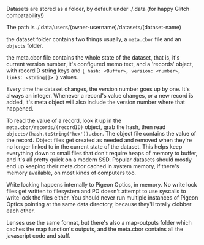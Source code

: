 Datasets are stored as a folder, by default under ./.data (for happy Glitch compatability!)

The path is ./.data/users/(owner-username)/datasets/(dataset-name)

the dataset folder contains two things usually, a `meta.cbor` file and an `objects` folder.

the meta.cbor file contains the whole state of the dataset, that is, it's current version number, it's configured memo text, and a 'records' object, with recordID string keys and `{ hash: <Buffer>, version: <number>, links: <string[]> }` values.

Every time the dataset changes, the version number goes up by one. It's always an integer. Whenever a record's value changes, or a new record is added, it's meta object will also include the version number where that happened.

To read the value of a record, look it up in the `meta.cbor/records/(recordID)` object, grab the hash, then read `objects/(hash.toString('hex')).cbor`. The object file contains the value of the record. Object files get created as needed and removed when they're no longer linked to in the current state of the dataset. This helps keep everything down to small files that don't require heaps of memory to buffer, and it's all pretty quick on a modern SSD. Popular datasets should mostly end up keeping their meta.cbor cached in system memory, if there's memory available, on most kinds of computers too.

Write locking happens internally to Pigeon Optics, in memory. No write lock files get written to filesystem and PO doesn't attempt to use syscalls to write lock the files either. You should never run multiple instances of Pigeon Optics pointing at the same data directory, because they'll totally clobber each other.

Lenses use the same format, but there's also a map-outputs folder which caches the map function's outputs, and the meta.cbor contains all the javascript code and stuff.